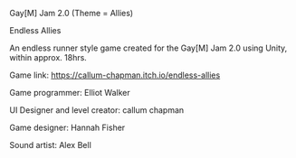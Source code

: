 Gay[M] Jam 2.0 (Theme = Allies)

Endless Allies

An endless runner style game created for the Gay[M] Jam 2.0 using Unity, within approx. 18hrs. 


Game link: https://callum-chapman.itch.io/endless-allies

Game programmer: Elliot Walker

UI Designer and level creator: callum chapman

Game designer: Hannah Fisher

Sound artist: Alex Bell
